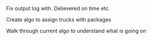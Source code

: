 Fix output log with.
Delievered on time etc.

Create algo to assign trucks with packages

Walk through current algo to understand what is going on